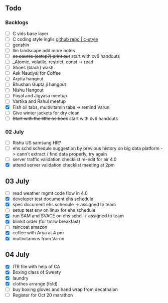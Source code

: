 ## Todo

### Backlogs

- [ ] C vids base layer
- [ ] C coding style inglis [github repo | c-style](https://github.com/mcinglis/c-style)
- [ ] genshin
- [ ] llm landscape add more notes
- [ ] ~~os course (ostep?) print out~~ start with xv6 handouts
- [ ] _Atomic, volatile, restrict, const -> read
- [ ] Shoes (black) wash
- [ ] Ask Nautiyal for Coffee
- [ ] Arpita hangout
- [ ] Bhushan Gupta ji hangout
- [ ] Nishu Hangout
- [ ] Payal and Jigyasa meetup
- [ ] Vartika and Rahul meetup
- [x] Fish oil tabs, multivitamin tabs -> remind Varun
- [ ] Give winter jackets for dry clean
- [ ] ~~Start with the little os book~~ start with xv6 handouts

### 02 July

- [ ] Rishu US samsung HR?
- [ ] ehs schd schedule suggestion by previous history on big data platform -> cann't extract / find data properly, try again
- [ ] server traffic validation checklist re-edit for air 4.0
- [x] attend server validation checklist meeting at 2pm

## 03 July

- [ ] read weather mgmt code flow in 4.0
- [x] developer test document ehs schedule
- [x] spec document ehs schedule -> assigned to team
- [ ] setup test env on linux for ehs schedule
- [x] run SAM and SVACE on ehs schd -> assigned to team
- [x] blinkit order (for tmrw breakfast)
- [ ] raincoat amazon
- [x] coffee with Arya at 4 pm
- [x] multivitamins from Varun

## 04 July

- [x] ITR file with help of CA
- [x] Boxing class of Sweety
- [x] laundry
- [x] clothes arrange (fold)
- [ ] buy boxing gloves and hand wrap from decathalon
- [ ] Register for Oct 20 marathon
